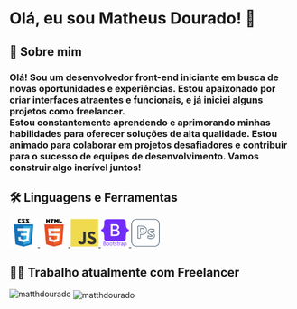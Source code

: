 # Olá, eu sou Matheus Dourado! 👋


## 🚀 Sobre mim

<h3>Olá! Sou um desenvolvedor front-end iniciante em busca de novas oportunidades e experiências. Estou apaixonado por criar interfaces atraentes e funcionais, e já iniciei alguns projetos como freelancer.<br>
Estou constantemente aprendendo e aprimorando minhas habilidades para oferecer soluções de alta qualidade. Estou animado para colaborar em projetos desafiadores e contribuir para o sucesso de equipes de desenvolvimento. Vamos construir algo incrível juntos!</h3>



## 🛠 Linguagens e Ferramentas
 <a href="https://www.w3schools.com/css/" target="_blank" rel="noreferrer"> <img src="https://raw.githubusercontent.com/devicons/devicon/master/icons/css3/css3-original-wordmark.svg" alt="css3" width="50" height="50"/> </a> <a href="https://www.w3.org/html/" target="_blank" rel="noreferrer"> <img src="https://raw.githubusercontent.com/devicons/devicon/master/icons/html5/html5-original-wordmark.svg" alt="html5" width="50" height="50"/> </a> <a href="https://developer.mozilla.org/en-US/docs/Web/JavaScript" target="_blank" rel="noreferrer"> <img src="https://raw.githubusercontent.com/devicons/devicon/master/icons/javascript/javascript-original.svg" alt="javascript" width="50" height="50"/> </a> 
 <a href="https://getbootstrap.com" target="_blank" rel="noreferrer"> <img src="https://raw.githubusercontent.com/devicons/devicon/master/icons/bootstrap/bootstrap-plain-wordmark.svg" alt="bootstrap" width="50" height="50"/> </a>
 <a href="https://www.photoshop.com/en" target="_blank" rel="noreferrer"> <img src="https://raw.githubusercontent.com/devicons/devicon/master/icons/photoshop/photoshop-line.svg" alt="photoshop" width="50" height="50"/> </a> </p>



## 👩‍💻 Trabalho atualmente com Freelancer





<p><img align="left" src="https://github-readme-stats.vercel.app/api/top-langs?username=matthdourado&show_icons=true&locale=en&layout=compact" alt="matthdourado" /></p>

<p>&nbsp;<img align="center" src="https://github-readme-stats.vercel.app/api?username=matthdourado&show_icons=true&locale=en" alt="matthdourado" /></p>
